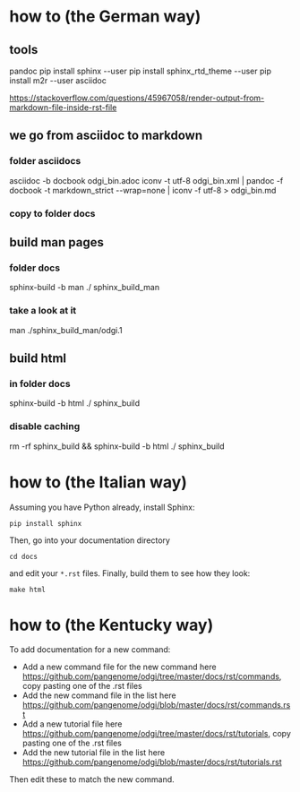 # how to (the German way)
## tools
pandoc
pip install sphinx --user
pip install sphinx_rtd_theme --user
pip install m2r --user
asciidoc

https://stackoverflow.com/questions/45967058/render-output-from-markdown-file-inside-rst-file

## we go from asciidoc to markdown
### folder asciidocs
asciidoc -b docbook odgi_bin.adoc
iconv -t utf-8 odgi_bin.xml | pandoc -f docbook -t markdown_strict --wrap=none | iconv -f utf-8 > odgi_bin.md
### copy to folder docs

## build man pages
### folder docs
sphinx-build -b man ./ sphinx_build_man
### take a look at it
man ./sphinx_build_man/odgi.1

## build html
### in folder docs
sphinx-build -b html ./ sphinx_build
### disable caching
rm -rf sphinx_build && sphinx-build -b html ./ sphinx_build



# how to (the Italian way)
Assuming you have Python already, install Sphinx:

```
pip install sphinx
```

Then, go into your documentation directory

```
cd docs
```

and edit your `*.rst` files. Finally, build them to see how they look:

```
make html
```


# how to (the Kentucky way)

To add documentation for a new command:

- Add a new command file for the new command here https://github.com/pangenome/odgi/tree/master/docs/rst/commands, copy pasting one of the .rst files
- Add the new command file in the list here https://github.com/pangenome/odgi/blob/master/docs/rst/commands.rst
- Add a new tutorial file here https://github.com/pangenome/odgi/tree/master/docs/rst/tutorials, copy pasting one of the .rst files
- Add the new tutorial file in the list here https://github.com/pangenome/odgi/blob/master/docs/rst/tutorials.rst

Then edit these to match the new command.
